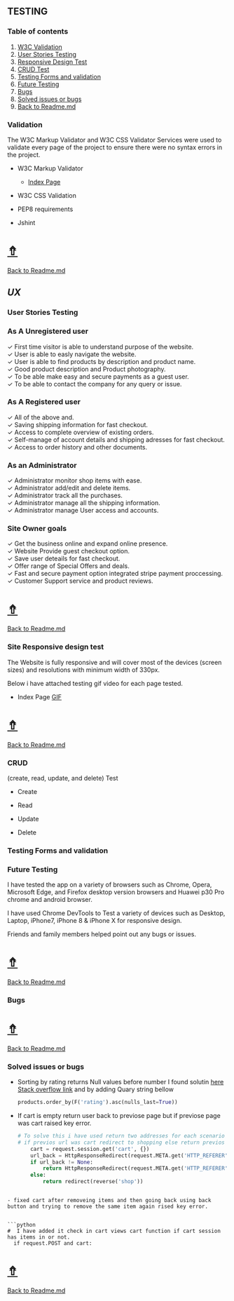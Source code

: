 ## **TESTING**

### Table of contents
1. [W3C Validation](#Validation)
1. [User Stories Testing](#User-Stories-Testing)
1. [Responsive Design Test](#Site-Responsive-design-test)
1. [CRUD Test](#CRUD)
1. [Testing Forms and validation](Testing-Forms-and-validation)
1. [Future Testing](#Future-Testing)
1. [Bugs](#Bugs)
1. [Solved issues or bugs](#Solved-issues-or-bugs)
1. [Back to Readme.md](../README.md)

### **Validation**
  The W3C Markup Validator and W3C CSS Validator Services were used to validate every page of the project to ensure there were no syntax errors in the project.

- W3C Markup Validator
  - [Index Page](../project_files/validation/index.PNG)

- W3C CSS Validation
- PEP8 requirements
- Jshint


# [&#8686;](#Testing)
[Back to Readme.md](../README.md)
## ***UX*** 
### **User Stories Testing**

### **As A Unregistered user**
✓ First time visitor is able to understand purpose of the website.\
✓ User is able to easly navigate the website.\
✓ User is able to find products by description and product name.\
✓ Good product description and Product photography.\
✓ To be able make easy and secure payments as a guest user.\
✓ To be able to contact the company for any query or issue.

### **As A Registered user**
✓ All of the above and.\
✓ Saving shipping information for fast checkout.\
✓ Access to complete overview of existing orders.\
✓ Self-manage of account details and shipping adresses for fast checkout.\
✓ Access to order history and other documents.

### **As an Administrator**
✓ Administrator monitor shop items with ease.\
✓ Administrator add/edit and delete items.\
✓ Administrator track all the purchases.\
✓ Administrator manage all the shipping information.\
✓ Administrator manage User access and accounts.

### **Site Owner goals**
✓ Get the business online and expand online presence.\
✓ Website Provide guest checkout option.\
✓ Save user deteails for fast checkout.\
✓ Offer range of Special Offers and deals.\
✓ Fast and secure payment option integrated stripe payment proccessing.\
✓ Customer Support service and product reviews.


# [&#8686;](#Testing)
[Back to Readme.md](../README.md)

### Site Responsive design test
The Website is fully responsive and will cover most of the devices (screen sizes) and resolutions with minimum width of 330px.

Below i have attached testing gif video for each page tested.
- Index Page [GIF]()


# [&#8686;](#Testing)
[Back to Readme.md](../README.md)

### CRUD 
(create, read, update, and delete) Test
- Create

- Read

- Update

- Delete


### Testing Forms and validation

### **Future Testing**
I have tested the app on a variety of browsers such as  Chrome, Opera, Microsoft Edge, and Firefox desktop version browsers and Huawei p30 Pro chrome and android browser.

I have used Chrome DevTools to Test a variety of devices such as Desktop, Laptop, iPhone7, iPhone 8 & iPhone X for responsive design.

Friends and family members helped point out any bugs or issues.

# [&#8686;](#Testing)
[Back to Readme.md](../README.md)
### **Bugs**

# [&#8686;](#Testing)
[Back to Readme.md](../README.md)
### **Solved issues or bugs**

- Sorting by rating returns Null values before number
  I found solutin [here Stack overflow link](https://stackoverflow.com/questions/7749216/django-order-by-date-but-have-none-at-end) and by adding Quary string bellow
  ````python
  products.order_by(F('rating').asc(nulls_last=True))
  ````

- If cart is empty return user back to previose page but if previose page was cart raised key error.
  ```python
  # To solve this i have used return two addresses for each scenario 
  # if previos url was cart redirect to shopping else return previos url.
      cart = request.session.get('cart', {})
      url_back = HttpResponseRedirect(request.META.get('HTTP_REFERER'))
      if url_back != None:
          return HttpResponseRedirect(request.META.get('HTTP_REFERER'))
      else:
          return redirect(reverse('shop'))
```

- fixed cart after removeing items and then going back using back button and trying to remove the same item again rised key error.


```python
#  I have added it check in cart views cart function if cart session has items in or not.
  if request.POST and cart:
```

# [&#8686;](#Testing)
[Back to Readme.md](../README.md)